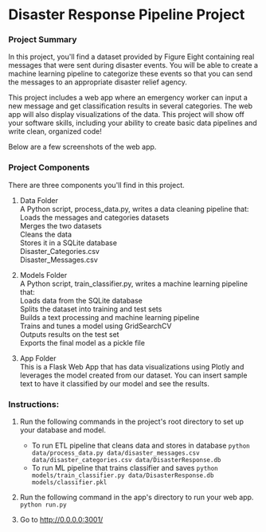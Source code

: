 # Disaster Response Pipeline Project

### Project Summary
In this project, you'll find a dataset provided by Figure Eight containing real messages that were sent during disaster events. You will be able to create a machine learning pipeline to categorize these events so that you can send the messages to an appropriate disaster relief agency.

This project includes a web app where an emergency worker can input a new message and get classification results in several categories. The web app will also display visualizations of the data. This project will show off your software skills, including your ability to create basic data pipelines and write clean, organized code!

Below are a few screenshots of the web app.

### Project Components
There are three components you'll find in this project.<br/>
1. Data Folder<br/>
A Python script, process_data.py, writes a data cleaning pipeline that:<br/>
    Loads the messages and categories datasets<br/>
    Merges the two datasets<br/>
    Cleans the data<br/>
    Stores it in a SQLite database<br/>
Disaster_Categories.csv<br/>
Disaster_Messages.csv<br/>

2. Models Folder<br/>
A Python script, train_classifier.py, writes a machine learning pipeline that:<br/>
    Loads data from the SQLite database<br/>
    Splits the dataset into training and test sets<br/>
    Builds a text processing and machine learning pipeline<br/>
    Trains and tunes a model using GridSearchCV<br/>
    Outputs results on the test set<br/>
    Exports the final model as a pickle file<br/>

3. App Folder<br/>
This is a Flask Web App that has data visualizations using Plotly and leverages the model created from our dataset. You can insert sample text to have it classified by our model and see the results.

### Instructions:
1. Run the following commands in the project's root directory to set up your database and model.

    - To run ETL pipeline that cleans data and stores in database
        `python data/process_data.py data/disaster_messages.csv data/disaster_categories.csv data/DisasterResponse.db`
    - To run ML pipeline that trains classifier and saves
        `python models/train_classifier.py data/DisasterResponse.db models/classifier.pkl`

2. Run the following command in the app's directory to run your web app.
    `python run.py`

3. Go to http://0.0.0.0:3001/

